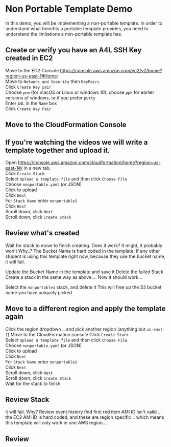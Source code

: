 # Non Portable Template Demo

In this demo, you will be implementing a non-portable template.
In order to understand what benefits a portable template provides, you need to understand the limitations a non-portable template has.

## Create or verify you have an A4L SSH Key created in EC2

Move to the EC2 Console https://console.aws.amazon.com/ec2/v2/home?region=us-east-1#Home:  
Move to `Network and Security` then `KeyPairs`  
Click `Create Key pair`  
Choose `pem` (for macOS or Linux or windows 10), choose `ppk` for earlier versions of windows, or if you prefer `putty`  
Enter `A4L` in the `Name` box  
Click `Create Key Pair`  

## Move to the CloudFormation Console  
## If you're watching the videos we will write a template together and upload it.
Open https://console.aws.amazon.com/cloudformation/home?region=us-east-1#/ in a new tab.  
Click `Create Stack`  
Select `Upload a template file` and then click `Choose File`  
Choose `nonportable.yaml` (or JSON)  
Click to upload  
Click `Next`  
For `Stack Name` enter `nonportable1`  
Click `Next`  
Scroll down, click `Next`  
Scroll down, click `Create Stack`  

## Review what's created

Wait for stack to move to finish creating.
Does it work?
It might, it probably won't
Why..?
The Bucket Name is hard coded in the template. If any other student is using this template right now, because they use the bucket name, it will fail.

Update the Bucket Name in the template and save it
Delete the failed Stack
Create a stack in the same way as above....
Now it should work...

Select the `nonportable1` stack, and delete it
This will free up the S3 bucket name you have uniquely picked
## Move to a different region and apply the template again

Click the region dropdown .. and pick another region (anything but `us-east-1`) 
Move to the CloudFormation console
Click `Create Stack`  
Select `Upload a template file` and then click `Choose File`  
Choose `nonportable.yaml` (or JSON)  
Click to upload  
Click `Next`  
For `Stack Name` enter `nonportable1`  
Click `Next`  
Scroll down, click `Next`  
Scroll down, click `Create Stack`  
Wait for the stack to finish

## Review Stack
it will fail.
Why?
Review event history
find first red item
AMI ID isn't valid ... the EC2 AMI ID is hard coded, and these are region specific .. which means this template will only work in one AWS region....

## Review




